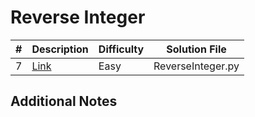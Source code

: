 # Reverse Integer
|#|Description|Difficulty|Solution File|
|-|-|-|-|
|7|[Link](https://leetcode.com/problems/reverse-integer/)|Easy|ReverseInteger.py|

## Additional Notes

